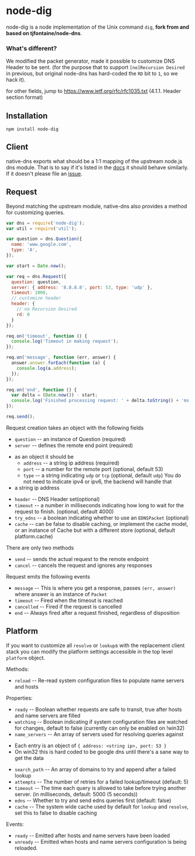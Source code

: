 node-dig
========

node-dig is a node implementation of the Unix command `dig`, **fork from and based on tjfontaine/node-dns**.

### What's different?

We modified the packet generator, made it possible to customize DNS Header to be sent. (for the purpose that to support `[no]Recursion Desired` in previous, but original node-dns has hard-coded the `RD` bit to `1`, so we hack it).

for other fields, jump to https://www.ietf.org/rfc/rfc1035.txt (4.1.1. Header section format)

Installation
------------

```
npm install node-dig
```

Client
------

native-dns exports what should be a 1:1 mapping of the upstream node.js dns
module. That is to say if it's listed in the [docs](http://nodejs.org/docs/latest/api/dns.html)
it should behave similarly. If it doesn't please file an [issue](https://github.com/tjfontaine/node-dns/issues/new).

Request
-------

Beyond matching the upstream module, native-dns also provides a method for
customizing queries.

```javascript
var dns = require('node-dig');
var util = require('util');

var question = dns.Question({
  name: 'www.google.com',
  type: 'A',
});

var start = Date.now();

var req = dns.Request({
  question: question,
  server: { address: '8.8.8.8', port: 53, type: 'udp' },
  timeout: 1000,
  // customize header
  header: {
    // no Recursion Desired
    rd: 0
  }
});

req.on('timeout', function () {
  console.log('Timeout in making request');
});

req.on('message', function (err, answer) {
  answer.answer.forEach(function (a) {
    console.log(a.address);
  });
});

req.on('end', function () {
  var delta = (Date.now()) - start;
  console.log('Finished processing request: ' + delta.toString() + 'ms');
});

req.send();
```

Request creation takes an object with the following fields

 * `question` -- an instance of Question (required)
 * `server` -- defines the remote end point (required)
  - as an object it should be
    * `address` -- a string ip address (required)
    * `port` -- a number for the remote port (optional, default 53)
    * `type` -- a string indicating `udp` or `tcp` (optional, default `udp`)
You do not need to indicate ipv4 or ipv6, the backend will handle that
  - a string ip address
 * `header` -- DNS Header set(optional)
 * `timeout` -- a number in milliseconds indicating how long to wait for the
request to finish. (optional, default 4000)
 * `try_edns` -- a boolean indicating whether to use an `EDNSPacket` (optional)
 * `cache` -- can be false to disable caching, or implement the cache model, or
an instance of Cache but with a different store (optional, default
platform.cache)

There are only two methods

 * `send` -- sends the actual request to the remote endpoint
 * `cancel` -- cancels the request and ignores any responses

Request emits the following events

 * `message` -- This is where you get a response, passes `(err, answer)` where
answer is an instance of `Packet`
 * `timeout` -- Fired when the timeout is reached
 * `cancelled` -- Fired if the request is cancelled
 * `end` -- Always fired after a request finished, regardless of disposition

Platform
--------

If you want to customize all `resolve` or `lookup`s with the replacement client
stack you can modify the platform settings accessible in the top level `platform`
object.

Methods:

 * `reload` -- Re-read system configuration files to populate name servers and
hosts

Properties:

 * `ready` -- Boolean whether requests are safe to transit, true after hosts
and name servers are filled
 * `watching` -- Boolean indicating if system configuration files are watched
for changes, default to false (currently can only be enabled on !win32)
 * `name_servers` -- An array of servers used for resolving queries against
  - Each entry is an object of `{ address: <string ip>, port: 53 }`
  - On win32 this is hard coded to be google dns until there's a sane way to get
the data
 * `search_path` -- An array of domains to try and append after a failed lookup
 * `attempts` -- The number of retries for a failed lookup/timeout (default: 5)
 * `timeout` -- The time each query is allowed to take before trying another
server. (in milliseconds, default: 5000 (5 seconds))
 * `edns` -- Whether to try and send edns queries first (default: false)
 * `cache` -- The system wide cache used by default for `lookup` and `resolve`,
set this to false to disable caching

Events:

 * `ready` -- Emitted after hosts and name servers have been loaded
 * `unready` -- Emitted when hosts and name servers configuration is being
reloaded.
